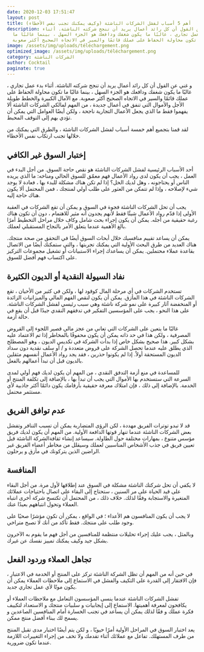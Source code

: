 ```yaml
---
date: 2020-12-03 17:51:47
layout: post
title: أهم 5 أسباب لفشل الشركات الناشئة (وكيف يمكنك تجنب نفس الأخطاء)
description: وغني عن القول أن كل رائد أعمال يريد أن تنجح شركته الناشئة. أثناء
  بدء عمل تجاري ، غالبًا ما يكون شغفك ودافعك هو الجزء السهل ، بينما غالبًا ما
  تكون محاولة الحفاظ على عملك قائمًا والسير في الاتجاه الصحيح أكثر صعوبة
image: /assets/img/uploads/téléchargement.png
optimized_image: /assets/img/uploads/téléchargement.png
category: الشركات الناشئة
author: Cocktail
paginate: true
---
```

و غني عن القول أن كل رائد أعمال يريد أن تنجح شركته الناشئة. أثناء بدء عمل تجاري ، غالبًا ما يكون شغفك ودافعك هو الجزء السهل ، بينما غالبًا ما تكون محاولة الحفاظ على عملك قائمًا والسير في الاتجاه الصحيح أكثر صعوبة. مع الآمال الكبيرة والخطط طويلة الأجل والأموال التي تنفق في أعمال جديدة ، من المهم لمالكي الشركات الناشئة ألا يفهموا فقط ما الذي يجعل الأعمال التجارية ناجحة ، ولكن أيضًا العوامل التي يمكن أن تؤدي بهم إلى التوقف المحبط.

لقد قمنا بتجميع أهم خمسة أسباب لفشل الشركات الناشئة ، والطرق التي يمكنك من خلالها تجنب ارتكاب نفس الأخطاء.

## إختبار السوق غير الكافي

أحد الأسباب الرئيسية لفشل الشركات الناشئة هو نقص حاجة السوق. من أجل البدء في العمل ، يجب أن يكون لدى رواد الأعمال فهم معمّق للسوق الحالي ومناخه: ما الذي يريده الناس أو يحتاجونه ، وهل لديك الحل؟ إذا لم تكن هناك مشكلة للبدء بها ، فعادة لا يوجد شيء لإصلاحه ، وإذا لم تتمكن من العثور على طلب أولي لمنتجك ، فمن المحتمل ألا يكون هناك حاجة إليه.

يجب أن تحل الشركات الناشئة فجوة في السوق و يمكن أن تقع الشركات في العقبة الأولى إذا قدّم رواد الأعمال شيئًا فقط لأنهم يجدون أنه مثير للاهتمام ، دون أن تكون هناك رغبة حقيقية من أجله. يمكن أن يكون إجراء بحث شامل وكاف خلال مراحل التخطيط أمرًا بالغ الأهمية عندما يتعلق الأمر بالنجاح المستقبلي لعملك.

يمكن أن يساعد تقييم منافسيك خلال أبحاث السوق أيضًا في التحقق من صحة منتجك. هناك العديد من طرق البحث الأولية التي يمكنك تجربتها ، والتي ستمكنك أيضًا من الاتصال بقاعدة عملاء محتملين. يمكن أن يساعدك إجراء الاستبيانات أو تشغيل مجموعات التركيز على اكتساب فهم أفضل للسوق.

## نفاد السيولة النقدية أو الديون الكثيرة

تستخدم الشركات في أي مرحلة المال كوقود لها ، ولكن في كثير من الأحيان ، تقع الشركات الناشئة في هذا المأزق. يمكن أن يكون لنقص الفهم المالي والميزانيات الزائدة أو المنخفضة آثار كبيرة على نمو شركة ناشئة وهي سبب رئيسي لفشل الشركات الناشئة. على هذا النحو ، يجب على المؤسسين التفكير في تدفقهم النقدي جيدًا قبل أن يقع في حالة أزمة.

غالبًا ما يتعين على الشركات التي تعاني من عجز مالي قصير اللجوء إلى القروض المصرفية ، ولكن هذا في حد ذاته يمكن أن يكون محفوفًا بالمخاطر إذا تم الاعتماد عليه بشكل كبير. هذا صحيح بشكل خاص إذا بدأت الشركة في تكديس الديون ، وهو المصطلح الذي يطلق عليه عندما تحصل الشركة على قروض متعددة و / أو سلف نقدية دون سداد الديون المستحقة أولاً. إذا لم يكونوا حذرين ، فقد يجد رواد الأعمال أنفسهم مثقلين بالديون قبل أن تبدأ أعمالهم بالفعل.

للمساعدة في منع أزمة التدفق النقدي ، من المهم أن يكون لديك فهم أولي لمدى السرعة التي ستستخدم بها الأموال التي يجب أن تبدأ بها ، بالإضافة إلى تكلفة المنتج أو الخدمة. بالإضافة إلى ذلك ، فإن امتلاك معرفة حقيقية بأرقامك يكون دائمًا أكثر جاذبية لأي مستثمر محتمل.

## عدم توافق الفريق

قد لا تبدو توترات الفريق مهددة ، لكن الرؤى المتضاربة يمكن أن تسبب التنافر وتفشل بعض الشركات الناشئة عندما تنهار قوتها الدافعة الأولية. من المهم أن يكون لديك فريق مؤسس متنوع ، بمهارات مختلفة حول الطاولة. سيساعد إنشاء ثقافةالشركة الناشئة قبل تعيين فريق في جذب الأشخاص المناسبين لعملك وسيقلل من مخاطر أعضاء الفريق غير الراضين الذين يتركونك في مأزق و يرحلون.

## المنافسة

لا يكفي أن تحل شركتك الناشئة مشكلة في السوق عند إطلاقها لأول مرة. من أجل البقاء على قيد الحياة على مر السنين ، ستحتاج إلى البقاء على اتصال باحتياجات عملائك المتغيرة والاستجابة وفقًا لذلك. خلاف ذلك ، من المحتمل أن تكتسح شركة أخرى انتباه العملاء وتحول انتباههم بعيدًا عنك.

لا يجب أن يكون المنافسون هم الأعداء ؛ في الواقع ، يمكن أن تكون مؤشرًا صحيًا على وجود طلب على منتجك. فقط تأكد من أنك لا تصبح متراخي.

وبالمثل ، يجب عليك إجراء تحليلات منتظمة للمنافسين من أجل فهم ما يقوم به الآخرون بشكل جيد وكيف يمكنك تمييز نفسك عن غيرك.

## تجاهل العملاء وردود الفعل

في حين أنه من المهم أن تظل الشركة الناشئة تركز على المنتج أو الخدمة في الاعتبار ، فإن الافتقار إلى القدرة على التكيف والفشل في الاستماع إلى ملاحظات العملاء يمكن أن يكون موتًا لأي عمل تجاري جديد.

تفشل الشركات الناشئة عندما ينسى المؤسسون التعامل مع ملاحظات العملاء أو يكافحون لمعرفة أهميتها. الاستماع إلى إيجابيات و سلبيات منتجك و الاستعداد لتكييف فكرة عملك و فقًا لذلك يمكن أن يساعد في تجنب الخسارة أمام المنافسين الصاعدين و يسمح لك ببناء أفضل منتج ممكن.

يعد اختبار السوق في المراحل الأولية أمرًا حيويًا ، و لكن يتم أيضًا اختبار مدى تقبل المنتج من طرف المستهلك. تفاعل مع عملائك أثناء تقدمك ولا تخف من إجراء التغييرات اللازمة عندما تكون ضرورية.